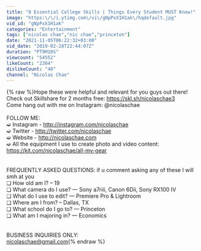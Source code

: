 ```yaml
---
title: "8 Essential College Skills | Things Every Student MUST Know!"
image: "https:\/\/i.ytimg.com\/vi\/gNpPxX1H1ak\/hqdefault.jpg"
vid_id: "gNpPxX1H1ak"
categories: "Entertainment"
tags: ["nicolas chae","nic chae","princeton"]
date: "2021-11-05T06:22:32+03:00"
vid_date: "2019-02-28T22:44:07Z"
duration: "PT9M10S"
viewcount: "54552"
likeCount: "2304"
dislikeCount: "40"
channel: "Nicolas Chae"
---
```

{% raw %}Hope these were helpful and relevant for you guys out there! <br />Check out Skillshare for 2 months free: <a rel="nofollow" target="blank" href="https://skl.sh/nicolaschae3">https://skl.sh/nicolaschae3</a><br />Come hang out with me on Instagram: @nicolaschae <br /><br />FOLLOW ME:<br />➫ Instagram - <a rel="nofollow" target="blank" href="http://instagram.com/nicolaschae">http://instagram.com/nicolaschae</a><br />➫ Twitter - <a rel="nofollow" target="blank" href="http://twitter.com/nicolaschae">http://twitter.com/nicolaschae</a><br />➫ Website - <a rel="nofollow" target="blank" href="http://nicolaschae.com">http://nicolaschae.com</a><br />➫ All the equipment I use to create photo and video content: <a rel="nofollow" target="blank" href="https://kit.com/nicolaschae/all-my-gear">https://kit.com/nicolaschae/all-my-gear</a><br /><br /><br />FREQUENTLY ASKED QUESTIONS: if u comment asking any of these I will smh at you<br />❏ How old am I? – 19<br />❏ What camera do I use? — Sony a7riii, Canon 6Dii, Sony RX100 IV<br />❏ What do I use to edit? — Premiere Pro &amp; Lightroom<br />❏ Where am I from? – Dallas, TX <br />❏ What school do I go to? — Princeton <br />❏ What am I majoring in? — Economics<br /><br /><br />BUSINESS INQUIRIES ONLY:<br />nicolaschae@gmail.com{% endraw %}
